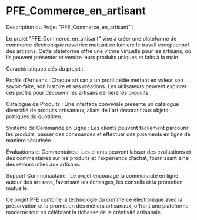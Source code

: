 # PFE_Commerce_en_artisant

Description du Projet "PFE_Commerce_en_artisant" :

Le projet "PFE_Commerce_en_artisant" vise à créer une plateforme de commerce électronique novatrice mettant en lumière le travail exceptionnel des artisans. Cette plateforme offre une vitrine virtuelle pour les artisans, où ils peuvent présenter et vendre leurs produits uniques et faits à la main.

Caractéristiques clés du projet :

Profils d'Artisans : Chaque artisan a un profil dédié mettant en valeur son savoir-faire, son histoire et ses créations. Les utilisateurs peuvent explorer ces profils pour découvrir les artisans derrière les produits.

Catalogue de Produits : Une interface conviviale présente un catalogue diversifié de produits artisanaux, allant de l'art décoratif aux objets pratiques du quotidien.

Système de Commande en Ligne : Les clients peuvent facilement parcourir les produits, passer des commandes et effectuer des paiements en ligne de manière sécurisée.

Évaluations et Commentaires : Les clients peuvent laisser des évaluations et des commentaires sur les produits et l'expérience d'achat, fournissant ainsi des retours utiles aux artisans.

Support Communautaire : Le projet encourage la communauté en ligne autour des artisans, favorisant les échanges, les conseils et la promotion mutuelle.

Ce projet PFE combine la technologie du commerce électronique avec la préservation et la promotion des métiers artisanaux, offrant une plateforme moderne tout en célébrant la richesse de la créativité artisanale.
